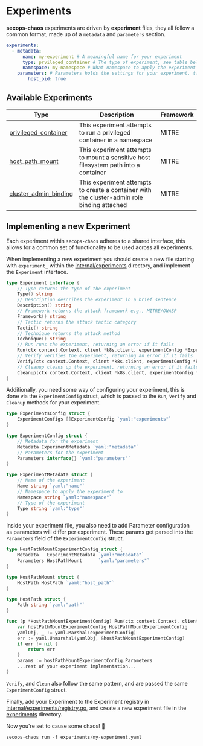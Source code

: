 # Experiments

**secops-chaos** experiments are driven by **experiment** files, they all follow a common format, made up of a `metadata` and `parameters` section.

``` yaml
experiments:
  - metadata:
      name: my-experiment # A meaningful name for your experiment
      type: prvileged_container # The type of experiment, see table below for a list of valid types
      namespace: my-namespace # What namespace to apply the experiment to
    parameters: # Parameters holds the settings for your experiment, tweak them to suit your needs.
        host_pid: true 
```


## Available Experiments

| Type                                                  | Description                                                                                 | Framework |
|-------------------------------------------------------|---------------------------------------------------------------------------------------------|-----------|
| [privileged_container](run_privileged_container.yaml) | This experiment attempts to run a privileged container in a namespace                       | MITRE     |
| [host_path_mount](host_path_volume.yaml)              | This experiment attempts to mount a sensitive host filesystem path into a container         | MITRE     |
| [cluster_admin_binding](cluster_admin_binding.yaml)   | This experiment attempts to create a container with the cluster-admin role binding attached | MITRE     |

## Implementing a new Experiment

Each experiment within `secops-chaos` adheres to a shared interface, this allows for a common set of functionality to be used across all experiments.

When implementing a new experiment you should create a new file starting with `experiment_` within the [internal/experiments](https://github.com/OperantAI/secops-chaos/blob/main/internal/experiments/) directory, and implement the `Experiment` interface.

```go
type Experiment interface {
	// Type returns the type of the experiment
	Type() string
	// Description describes the experiment in a brief sentence
	Description() string
	// Framework returns the attack framework e.g., MITRE/OWASP
	Framework() string
	// Tactic returns the attack tactic category
	Tactic() string
	// Technique returns the attack method
	Technique() string
	// Run runs the experiment, returning an error if it fails
	Run(ctx context.Context, client *k8s.client, experimentConfig *ExperimentConfig) error
	// Verify verifies the experiment, returning an error if it fails
	Verify(ctx context.Context, client *k8s.client, experimentConfig *ExperimentConfig) (*Outcome, error)
	// Cleanup cleans up the experiment, returning an error if it fails
	Cleanup(ctx context.Context, client *k8s.client, experimentConfig *ExperimentConfig) error
}
```

Additionally, you need some way of configuring your experiment, this is done via the `ExperimentConfig` struct, which is passed to the `Run`, `Verify` and `Cleanup` methods for your experiment.

```go
type ExperimentsConfig struct {
	ExperimentConfigs []ExperimentConfig `yaml:"experiments"`
}

type ExperimentConfig struct {
    // Metadata for the experiment
	Metadata ExperimentMetadata `yaml:"metadata"`
	// Parameters for the experiment
	Parameters interface{} `yaml:"parameters"`
}

type ExperimentMetadata struct {
	// Name of the experiment
	Name string `yaml:"name"`
	// Namespace to apply the experiment to
	Namespace string `yaml:"namespace"`
	// Type of the experiment
	Type string `yaml:"type"`
}
```

Inside your experiment file, you also need to add Parameter configuration as parameters will differ per experiment. These params get parsed into the `Parameters` field of the `ExperimentConfig` struct.

``` go
type HostPathMountExperimentConfig struct {
	Metadata   ExperimentMetadata `yaml:"metadata"`
	Parameters HostPathMount      `yaml:"parameters"`
}

type HostPathMount struct {
	HostPath HostPath `yaml:"host_path"`
}

type HostPath struct {
	Path string `yaml:"path"`
}

func (p *HostPathMountExperimentConfig) Run(ctx context.Context, client *k8s.client, experimentConfig *ExperimentConfig) error {
	var hostPathMountExperimentConfig HostPathMountExperimentConfig
	yamlObj, _ := yaml.Marshal(experimentConfig)
	err := yaml.Unmarshal(yamlObj, &hostPathMountExperimentConfig)
	if err != nil {
		return err
	}
	params := hostPathMountExperimentConfig.Parameters
    ...rest of your experiment implementation...
}
```

`Verify`, and `Clean` also follow the same pattern, and are passed the same `ExperimentConfig` struct.

Finally, add your Experiment to the Experiment registry in [internal/experiments/registry.go](https://github.com/operantai/secops-chaos/blob/main/internal/experiments/registry.go), and create a new experiment file in the [experiments](https://github.com/operantai/secops-chaos/blob/main/experiments) directory.

Now you're set to cause some chaos! 🎉

``` go
secops-chaos run -f experiments/my-experiment.yaml
```
